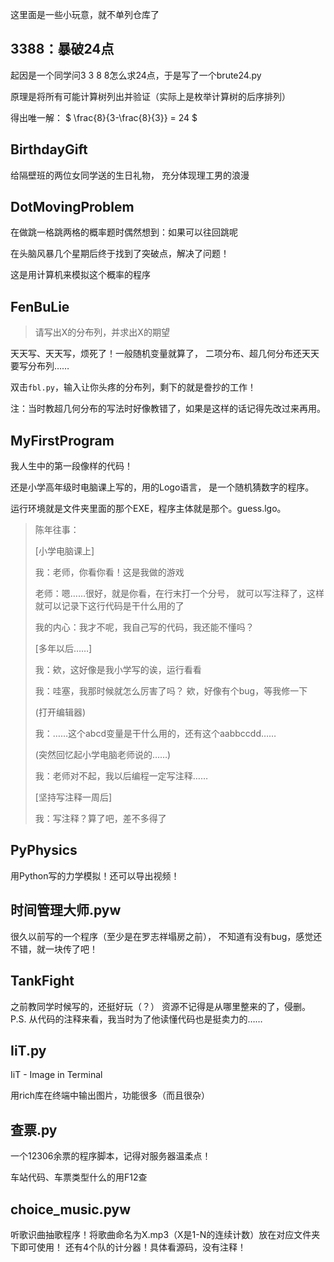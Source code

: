这里面是一些小玩意，就不单列仓库了

## 3388：暴破24点

起因是一个同学问3 3 8 8怎么求24点，于是写了一个brute24.py

原理是将所有可能计算树列出并验证（实际上是枚举计算树的后序排列）

得出唯一解： $ \frac{8}{3-\frac{8}{3}} = 24 $

## BirthdayGift

给隔壁班的两位女同学送的生日礼物，
充分体现理工男的浪漫

## DotMovingProblem

在做跳一格跳两格的概率题时偶然想到：如果可以往回跳呢

在头脑风暴几个星期后终于找到了突破点，解决了问题！

这是用计算机来模拟这个概率的程序

## FenBuLie

> 请写出X的分布列，并求出X的期望

天天写、天天写，烦死了！一般随机变量就算了，
二项分布、超几何分布还天天要写分布列……

双击`fbl.py`，输入让你头疼的分布列，剩下的就是誊抄的工作！

注：当时教超几何分布的写法时好像教错了，如果是这样的话记得先改过来再用。

## MyFirstProgram

我人生中的第一段像样的代码！

还是小学高年级时电脑课上写的，用的Logo语言，
是一个随机猜数字的程序。

运行环境就是文件夹里面的那个EXE，程序主体就是那个。guess.lgo。

> 陈年往事：
>
> [小学电脑课上]
>
> 我：老师，你看你看！这是我做的游戏
>
> 老师：嗯……很好，就是你看，在行末打一个分号，
> 就可以写注释了，这样就可以记录下这行代码是干什么用的了
>
> 我的内心：我才不呢，我自己写的代码，我还能不懂吗？
>
> [多年以后……]
>
> 我：欸，这好像是我小学写的诶，运行看看
>
> 我：哇塞，我那时候就怎么厉害了吗？
> 欸，好像有个bug，等我修一下
>
> (打开编辑器)
>
> 我：……这个abcd变量是干什么用的，还有这个aabbccdd……
>
> (突然回忆起小学电脑老师说的……)
>
> 我：老师对不起，我以后编程一定写注释……
>
> [坚持写注释一周后]
>
> 我：写注释？算了吧，差不多得了

## PyPhysics

用Python写的力学模拟！还可以导出视频！

## 时间管理大师.pyw

很久以前写的一个程序（至少是在罗志祥塌房之前），
不知道有没有bug，感觉还不错，就一块传了吧！

## TankFight

之前教同学时候写的，还挺好玩（？）
资源不记得是从哪里整来的了，侵删。
P.S. 从代码的注释来看，我当时为了他读懂代码也是挺卖力的……

## IiT.py

IiT - Image in Terminal

用rich库在终端中输出图片，功能很多（而且很杂）

## 查票.py

一个12306余票的程序脚本，记得对服务器温柔点！

车站代码、车票类型什么的用F12查

## choice_music.pyw

听歌识曲抽歌程序！将歌曲命名为X.mp3（X是1-N的连续计数）放在对应文件夹下即可使用！
还有4个队的计分器！具体看源码，没有注释！